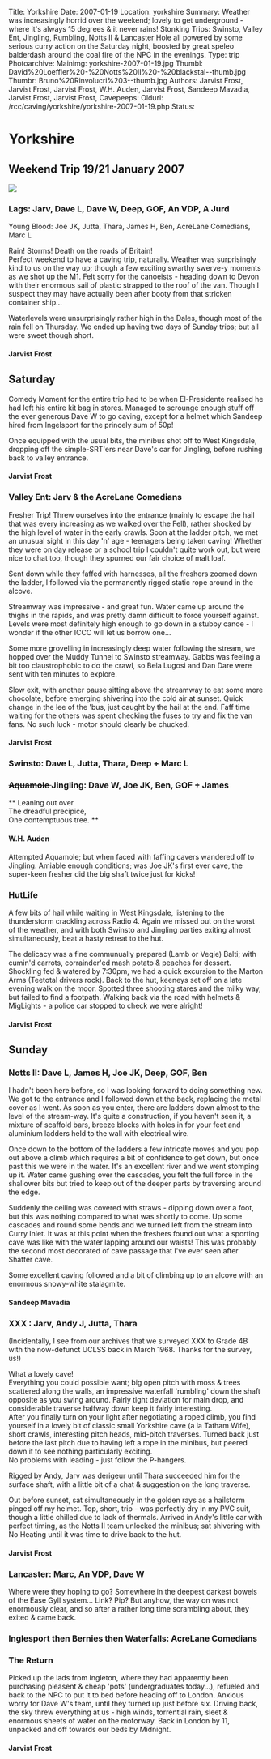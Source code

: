 Title: Yorkshire
Date: 2007-01-19
Location: yorkshire
Summary: Weather was increasingly horrid over the weekend; lovely to get underground - where it's always 15 degrees & it never rains!
Stonking Trips: Swinsto, Valley Ent, Jingling, Rumbling, Notts II & Lancaster Hole all powered by some serious curry action on the Saturday night, boosted by great speleo balderdash around the coal fire of the NPC in the evenings.
Type: trip
Photoarchive:
Mainimg: yorkshire-2007-01-19.jpg
Thumbl: David%20Loeffler%20-%20Notts%20II%20-%20blackstal--thumb.jpg
Thumbr: Bruno%20Rinvolucri%203--thumb.jpg
Authors: Jarvist Frost, Jarvist Frost, Jarvist Frost, W.H. Auden, Jarvist Frost, Sandeep Mavadia, Jarvist Frost, Jarvist Frost, 
Cavepeeps:
Oldurl: /rcc/caving/yorkshire/yorkshire-2007-01-19.php
Status:

#  Yorkshire 

##  Weekend Trip 19/21 January 2007 

[ ![](yorkshire-2007-01-19.jpg) ](/caving/photo_archive/trips/2007-01-19%20-%20yorkshire/)

###  Lags: Jarv, Dave L, Dave W, Deep, GOF, An VDP, A Jurd   
Young Blood: Joe JK, Jutta, Thara, James H, Ben, AcreLane Comedians, Marc L 

Rain! Storms! Death on the roads of Britain!   
Perfect weekend to have a caving trip, naturally. Weather was surprisingly kind to us on the way up; though a few exciting swarthy swerve-y moments as we shot up the M1. Felt sorry for the canoeists - heading down to Devon with their enormous sail of plastic strapped to the roof of the van. Though I suspect they may have actually been after booty from that stricken container ship... 

Waterlevels were unsurprisingly rather high in the Dales, though most of the rain fell on Thursday. We ended up having two days of Sunday trips; but all were sweet though short. 

####  Jarvist Frost 

##  Saturday 

Comedy Moment for the entire trip had to be when El-Presidente realised he had left his entire kit bag in stores. Managed to scrounge enough stuff off the ever generous Dave W to go caving, except for a helmet which Sandeep hired from Ingelsport for the princely sum of 50p! 

Once equipped with the usual bits, the minibus shot off to West Kingsdale, dropping off the simple-SRT'ers near Dave's car for Jingling, before rushing back to valley entrance. 

####  Jarvist Frost 

###  Valley Ent: Jarv &amp; the AcreLane Comedians 

Fresher Trip! Threw ourselves into the entrance (mainly to escape the hail that was every increasing as we walked over the Fell), rather shocked by the high level of water in the early crawls. Soon at the ladder pitch, we met an unusual sight in this day 'n' age - teenagers being taken caving! Whether they were on day release or a school trip I couldn't quite work out, but were nice to chat too, though they spurned our fair choice of malt loaf. 

Sent down while they faffed with harnesses, all the freshers zoomed down the ladder, I followed via the permanently rigged static rope around in the alcove. 

Streamway was impressive - and great fun. Water came up around the thighs in the rapids, and was pretty damn difficult to force yourself against. Levels were most definitely high enough to go down in a stubby canoe - I wonder if the other ICCC will let us borrow one... 

Some more grovelling in increasingly deep water following the stream, we hopped over the Muddy Tunnel to Swinsto streamway. Gabbs was feeling a bit too claustrophobic to do the crawl, so Bela Lugosi and Dan Dare were sent with ten minutes to explore. 

Slow exit, with another pause sitting above the streamway to eat some more chocolate, before emerging shivering into the cold air at sunset. Quick change in the lee of the 'bus, just caught by the hail at the end. Faff time waiting for the others was spent checking the fuses to try and fix the van fans. No such luck - motor should clearly be chucked. 

####  Jarvist Frost 

###  Swinsto: Dave L, Jutta, Thara, Deep + Marc L 

###  <strike> Aquamole </strike> Jingling: Dave W, Joe JK, Ben, GOF + James 

** Leaning out over   
The dreadful precipice,   
One contemptuous tree. **

####  W.H. Auden 

Attempted Aquamole; but when faced with faffing cavers wandered off to Jingling. Amiable enough conditions; was Joe JK's first ever cave, the super-keen fresher did the big shaft twice just for kicks! 

###  HutLife 

A few bits of hail while waiting in West Kingsdale, listening to the thunderstorm crackling across Radio 4. Again we missed out on the worst of the weather, and with both Swinsto and Jingling parties exiting almost simultaneously, beat a hasty retreat to the hut. 

The delicacy was a fine communually prepared (Lamb or Vegie) Balti; with cumin'd carrots, corrainder'ed mash potato &amp; peaches for dessert. Shockling fed &amp; watered by 7:30pm, we had a quick excursion to the Marton Arms (Teetotal drivers rock). Back to the hut, keeneys set off on a late evening walk on the moor. Spotted three shooting stares and the milky way, but failed to find a footpath. Walking back via the road with helmets &amp; MigLights - a police car stopped to check we were alright! 

####  Jarvist Frost 

##  Sunday 

###  Notts II: Dave L, James H, Joe JK, Deep, GOF, Ben 

I hadn't been here before, so I was looking forward to doing something new. We got to the entrance and I followed down at the back, replacing the metal cover as I went. As soon as you enter, there are ladders down almost to the level of the stream-way. It's quite a construction, if you haven't seen it, a mixture of scaffold bars, breeze blocks with holes in for your feet and aluminium ladders held to the wall with electrical wire. 

Once down to the bottom of the ladders a few intricate moves and you pop out above a climb which requires a bit of confidence to get down, but once past this we were in the water. It's an excellent river and we went stomping up it. Water came gushing over the cascades, you felt the full force in the shallower bits but tried to keep out of the deeper parts by traversing around the edge. 

Suddenly the ceiling was covered with straws - dipping down over a foot, but this was nothing compared to what was shortly to come. Up some cascades and round some bends and we turned left from the stream into Curry Inlet. It was at this point when the freshers found out what a sporting cave was like with the water lapping around our waists! This was probably the second most decorated of cave passage that I've ever seen after Shatter cave. 

Some excellent caving followed and a bit of climbing up to an alcove with an enormous snowy-white stalagmite. 

####  Sandeep Mavadia 

###  XXX  : Jarv, Andy J, Jutta, Thara 

(Incidentally, I see from our archives that we surveyed XXX  to Grade 4B with the now-defunct UCLSS back in March 1968. Thanks for the survey, us!) 

What a lovely cave!   
Everything you could possible want; big open pitch with moss &amp; trees scattered along the walls, an impressive waterfall 'rumbling' down the shaft opposite as you swing around. Fairly tight deviation for main drop, and considerable traverse halfway down keep it fairly interesting.   
After you finally turn on your light after negotiating a roped climb, you find yourself in a lovely bit of classic small Yorkshire cave (a la Tatham Wife), short crawls, interesting pitch heads, mid-pitch traverses. Turned back just before the last pitch due to having left a rope in the minibus, but peered down it to see nothing particularly exciting.   
No problems with leading - just follow the P-hangers. 

Rigged by Andy, Jarv was derigeur until Thara succeeded him for the surface shaft, with a little bit of a chat &amp; suggestion on the long traverse. 

Out before sunset, sat simultaneously in the golden rays as a hailstorm pinged off my helmet. Top, short, trip - was perfectly dry in my PVC suit, though a little chilled due to lack of thermals. Arrived in Andy's little car with perfect timing, as the Notts II team unlocked the minibus; sat shivering with No Heating until it was time to drive back to the hut. 

####  Jarvist Frost 

###  Lancaster: Marc, An VDP, Dave W 

Where were they hoping to go? Somewhere in the deepest darkest bowels of the Ease Gyll system... Link? Pip? But anyhow, the way on was not enormously clear, and so after a rather long time scrambling about, they exited &amp; came back. 

###  Inglesport then Bernies then Waterfalls: AcreLane Comedians 

###  The Return 

Picked up the lads from Ingleton, where they had apparently been purchasing pleasent &amp; cheap 'pots' (undergraduates today...), refueled and back to the NPC to put it to bed before heading off to London. Anxious worry for Dave W's team, until they turned up just before six. Driving back, the sky threw everything at us - high winds, torrential rain, sleet &amp; enormous sheets of water on the motorway. Back in London by 11, unpacked and off towards our beds by Midnight. 

####  Jarvist Frost 
